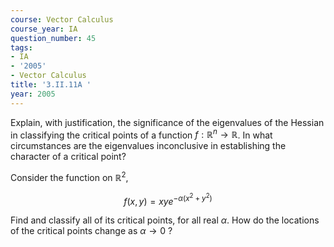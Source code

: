 ```yaml
---
course: Vector Calculus
course_year: IA
question_number: 45
tags:
- IA
- '2005'
- Vector Calculus
title: '3.II.11A '
year: 2005
---
```



Explain, with justification, the significance of the eigenvalues of the Hessian in classifying the critical points of a function $f: \mathbb{R}^{n} \rightarrow \mathbb{R}$. In what circumstances are the eigenvalues inconclusive in establishing the character of a critical point?

Consider the function on $\mathbb{R}^{2}$,

$$f(x, y)=x y e^{-\alpha\left(x^{2}+y^{2}\right)}$$

Find and classify all of its critical points, for all real $\alpha$. How do the locations of the critical points change as $\alpha \rightarrow 0$ ?